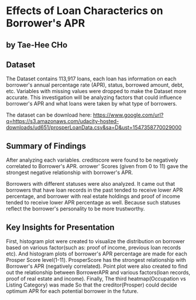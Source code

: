 # Effects of Loan Characterics on Borrower's APR
## by Tae-Hee CHo

## Dataset

The Dataset contains 113,917 loans, each loan has information on each borrower's annual percentage rate (APR), status, borrowed amount, debt, etc. Variables with missing values were dropped to make the Dataset more accurate. This investigation will be analyzing factors that could influence borrower's APR and what loans were taken by what type of borrowers.

The dataset can be download here: https://www.google.com/url?q=https://s3.amazonaws.com/udacity-hosted-downloads/ud651/prosperLoanData.csv&sa=D&ust=1547358770029000


## Summary of Findings

After analyzing each variables. creditscore were found to be negatively correlated to Borrower's APR. orrower' Scores (given from 0 to 11) gave the strongest negative relationship with borrower's APR.

Borrowers with different statuses were also analyzed. It came out that borrowers that have loan records in the past tended to receive lower APR percentage, and borrower with real estate holdings and proof of income tended to receive lower APR percentage as well. Because such statuses reflect the borrower's personality to be more trustworthy.


## Key Insights for Presentation

First, histogram plot were created to visualize the distribution on borrower based on various factor(such as: proof of income, previous loan records etc). And histogram plots of borrower's APR percentage are made for each Prosper Score level(1-11). ProsperScore has the strongest relationship with Borrower's APR (negatively correlated). Point plot were also created to find out the relationship between BorrowerAPR and various factors(loan records, proof of real estate and income). Finally, The third heatmap(Occupation vs Listing Category) was made So that the creditor(Prosper) could decide optimum APR for each potential borrower in the future.
